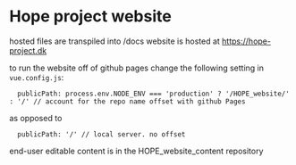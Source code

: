# Hope project website

hosted files are transpiled into /docs
website is hosted at https://hope-project.dk

to run the website off of github pages change the following setting in `vue.config.js`:

```
  publicPath: process.env.NODE_ENV === 'production' ? '/HOPE_website/' : '/' // account for the repo name offset with github Pages
```

as opposed to 

```
  publicPath: '/' // local server. no offset
```

end-user editable content is in the HOPE_website_content repository
